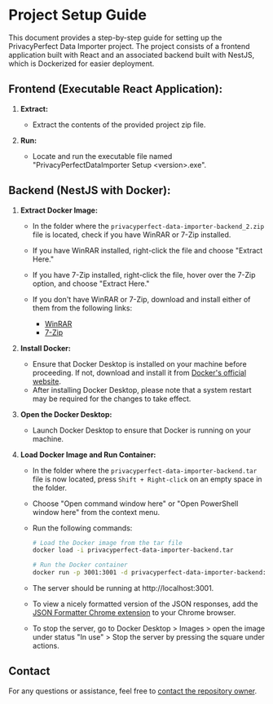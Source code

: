 # Project Setup Guide

This document provides a step-by-step guide for setting up the PrivacyPerfect Data Importer project. The project consists of a frontend application built with React and an associated backend built with NestJS, which is Dockerized for easier deployment.

## Frontend (Executable React Application):

1. **Extract:**

    - Extract the contents of the provided project zip file.

2. **Run:**
    - Locate and run the executable file named "PrivacyPerfectDataImporter Setup &lt;version&gt;.exe".

## Backend (NestJS with Docker):

1. **Extract Docker Image:**

    - In the folder where the `privacyperfect-data-importer-backend_2.zip` file is located, check if you have WinRAR or 7-Zip installed.

    - If you have WinRAR installed, right-click the file and choose "Extract Here."

    - If you have 7-Zip installed, right-click the file, hover over the 7-Zip option, and choose "Extract Here."

    - If you don't have WinRAR or 7-Zip, download and install either of them from the following links:

        - [WinRAR](https://www.win-rar.com/download.html?&L=0)
        - [7-Zip](https://www.7-zip.org/download.html)

2. **Install Docker:**

    - Ensure that Docker Desktop is installed on your machine before proceeding. If not, download and install it from [Docker's official website](https://www.docker.com/products/docker-desktop/).
    - After installing Docker Desktop, please note that a system restart may be required for the changes to take effect.

3. **Open the Docker Desktop:**

    - Launch Docker Desktop to ensure that Docker is running on your machine.

4. **Load Docker Image and Run Container:**

    - In the folder where the `privacyperfect-data-importer-backend.tar` file is now located, press `Shift + Right-click` on an empty space in the folder.

    - Choose "Open command window here" or "Open PowerShell window here" from the context menu.

    - Run the following commands:

        ```bash
        # Load the Docker image from the tar file
        docker load -i privacyperfect-data-importer-backend.tar

        # Run the Docker container
        docker run -p 3001:3001 -d privacyperfect-data-importer-backend:<version>
        ```

    - The server should be running at http://localhost:3001.

    - To view a nicely formatted version of the JSON responses, add the [JSON Formatter Chrome extension](https://chromewebstore.google.com/detail/json-formatter/bcjindcccaagfpapjjmafapmmgkkhgoa?pli=1) to your Chrome browser.

    - To stop the server, go to Docker Desktop > Images > open the image under status "In use" > Stop the server by pressing the square under actions.

## Contact

For any questions or assistance, feel free to [contact the repository owner](mailto:junhao@hotmail.com).
